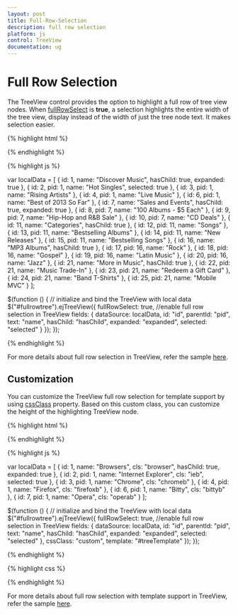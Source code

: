 ```yaml
---
layout: post
title: Full-Row-Selection
description: full row selection
platform: js
control: TreeView
documentation: ug
---
```



# Full Row Selection

The TreeView control provides the option to highlight a full row of tree view nodes. When [fullRowSelect](https://help.syncfusion.com/api/js/ejtreeview#members:fullrowselect) is **true**, a selection highlights the entire width of the tree view, display instead of the width of just the tree node text. It makes selection easier.

{% highlight html %}

<!--create the TreeView wrapper-->
	
<div id="fullrowtree"></div>

{% endhighlight %}

{% highlight js %}

var localData = [
    { id: 1, name: "Discover Music", hasChild: true, expanded: true },
    { id: 2, pid: 1, name: "Hot Singles", selected: true },
    { id: 3, pid: 1, name: "Rising Artists" },
    { id: 4, pid: 1, name: "Live Music" },
    { id: 6, pid: 1, name: "Best of 2013 So Far" },
    { id: 7, name: "Sales and Events", hasChild: true, expanded: true },
    { id: 8, pid: 7, name: "100 Albums - $5 Each" },
    { id: 9, pid: 7, name: "Hip-Hop and R&B Sale" },
    { id: 10, pid: 7, name: "CD Deals" },
    { id: 11, name: "Categories", hasChild: true },
    { id: 12, pid: 11, name: "Songs" },
    { id: 13, pid: 11, name: "Bestselling Albums" },
    { id: 14, pid: 11, name: "New Releases" },
    { id: 15, pid: 11, name: "Bestselling Songs" },
    { id: 16, name: "MP3 Albums", hasChild: true },
    { id: 17, pid: 16, name: "Rock" },
    { id: 18, pid: 16, name: "Gospel" },
    { id: 19, pid: 16, name: "Latin Music" },
    { id: 20, pid: 16, name: "Jazz" },
    { id: 21, name: "More in Music", hasChild: true },
    { id: 22, pid: 21, name: "Music Trade-In" },
    { id: 23, pid: 21, name: "Redeem a Gift Card" },
    { id: 24, pid: 21, name: "Band T-Shirts" },
    { id: 25, pid: 21, name: "Mobile MVC" }
];

$(function () {
    // initialize and bind the TreeView with local data
    $("#fullrowtree").ejTreeView({
        fullRowSelect: true, //enable full row selection in TreeView
        fields: {
            dataSource: localData, id: "id", parentId: "pid", text: "name",
            hasChild: "hasChild", expanded: "expanded", selected: "selected"
        }
    });
}); 

{% endhighlight %}

For more details about full row selection in TreeView, refer the sample [here](http://js.syncfusion.com/demos/web/#!/bootstrap/treeview/fullrowselect).

## Customization

You can customize the TreeView full row selection for template support by using [cssClass](https://help.syncfusion.com/api/js/ejtreeview#members:cssclass) property. Based on this custom class, you can customize the height of the highlighting TreeView node.

{% highlight html %}

<!--create the TreeView wrapper-->
<div id="fullrowtree"></div>

<script id="treeTemplate" type="text/x-jsrender">

    {{if !hasChild}}
    <span class="con-img {{>cls}}"></span>
    {{/if}}
    {{>name}}

</script>

{% endhighlight %}

{% highlight js %}

var localData = [
    { id: 1, name: "Browsers", cls: "browser", hasChild: true, expanded: true },
    { id: 2, pid: 1, name: "Internet Explorer", cls: "ieb", selected: true },
    { id: 3, pid: 1, name: "Chrome", cls: "chromeb" },
    { id: 4, pid: 1, name: "Firefox", cls: "firefoxb" },
    { id: 6, pid: 1, name: "Bitty", cls: "bittyb" },
    { id: 7, pid: 1, name: "Opera", cls: "operab" }
];

$(function () {
    // initialize and bind the TreeView with local data
    $("#fullrowtree").ejTreeView({
        fullRowSelect: true, //enable full row selection in TreeView
        fields: {
            dataSource: localData, id: "id", parentId: "pid", text: "name",
            hasChild: "hasChild", expanded: "expanded", selected: "selected"
        },
        cssClass: "custom",
        template: "#treeTemplate"
    });
});
	
{% endhighlight %}

{% highlight css %}

<style>
	.custom .con-img {
		background-image: url("http://js.syncfusion.com/demos/web/images/toolbar/browserl.png");
		background-repeat: no-repeat;
		height: 32px;
		width: 32px;
		display: inline-block;
		overflow: hidden;
		background-repeat: no-repeat;
		text-align: center;
		vertical-align: middle;
	}
	
	.custom .e-li-active > .e-text-wrap .con-img {
		background-image: url("http://js.syncfusion.com/demos/web/images/toolbar/browserh.png");
	}

	.custom .e-li-hover > .e-text-wrap .con-img, .e-fullrow-wrap .e-li-focus > .e-text-wrap .con-img {
		background-image: url("http://js.syncfusion.com/demos/web/images/toolbar/browserl.png");
	}
	
	.custom .ieb {
		background-position: -84px 0px;
	}
	
	.custom .chromeb {
		background-position: -42px 0px;
	}
	
	.custom .firefoxb {
		background-position: 0px 0px;
	}
	
	.custom .bittyb {
		background-position: -126px 0px;
	}
	
	.custom .operab {
		background-position: -168px 0px;
	}

	/*customize the height of highlighting TreeView node*/
	.custom.e-fullrow-wrap .e-item ul .e-fullrow {
		margin-top: -36px;
		height: 36px;
	}
</style>

{% endhighlight %}

For more details about full row selection with template support in TreeView, refer the sample [here](http://jsplayground.syncfusion.com/Sync_1intlzxk).

